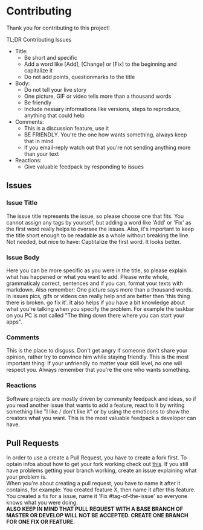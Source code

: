 # Contributing
Thank you for contributing to this project!

TL;DR
Contributing Issues
- Title:
  - Be short and specific
  - Add a word like [Add], [Change] or [Fix] to the beginning and capitalize it
  - Do not add points, questionmarks to the title
- Body:
  - Do not tell your live story
  - One picture, GIF or video tells more than a thousand words
  - Be friendly
  - Include nessary informations like versions, steps to reproduce, anything that could help
- Comments:
  - This is a discussion feature, use it
  - BE FRIENDLY. You're the one how wants something, always keep that in mind
  - If you email-reply watch out that you're not sending anything more than your text
- Reactions:  
  - Give valuable feedpack by responding to issues  

## Issues
### Issue Title
The issue title represents the issue, so please choose one that fits. You cannot assign any tags 
by yourself, but adding a word like 'Add' or 'Fix' as the first word really helps to oversee the issues.
Also, it's important to keep the title short enough to be readable as a whole without breaking the line.
Not needed, but nice to have: Captitalize the first word. It looks better.
### Issue Body
Here you can be more specific as you were in the title, so please explain what has happened or what
you want to add. Please write whole, grammaticaly correct, sentences and if you can, format your texts with 
markdown. Also remember: One picture says more than a thousand words. In issues pics, gifs or videos can really help
and are better then 'this thing there is broken. go fix it'. It also helps if you have a bit knowledge about what you're talking when you specify the problem. For example the taskbar on you PC is not called "The thing down there where you can start your apps". 
### Comments
This is the place to disguss. Don't get angry if someone don't share your opinion, rather try to convince him while staying friendly. This is the most important thing: If your unfriendly no matter your skill level, no one will respect you. Always remember that you're the one who wants something.
### Reactions
Software projects are mostly driven by community feedpack and ideas, so if you read another issue that wants to add a feature, react to it by writing something like "I like / don't like it" or by using the emoticons to show the creators what you want. This is the most valuable feedpack a developer can have. 
## Pull Requests
In order to use a create a Pull Request, you have to create a fork first. To optain infos about how to get your fork working check out [this](https://github.com/gitskarios/Gitskarios/blob/develop/FORK.md). If you still have problems getting your branch working, create an issue explaining what your problem is.  
When you're about creating a pull request, you have to name it after it contains, for example: You created feature X, then name it after this feature. You created a fix for a issue, name it 'Fix #tag-of-the-issue' so everyone knows what you were doing.  
**ALSO KEEP IN MIND THAT PULL REQUEST WITH A BASE BRANCH OF MASTER OR DEVELOP WILL NOT BE ACCEPTED. CREATE ONE BRANCH FOR ONE FIX OR FEATURE.**  
